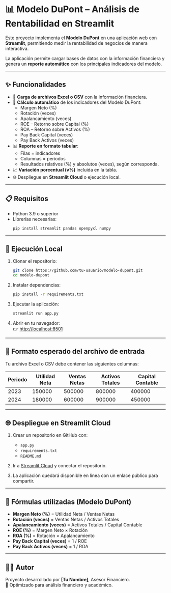# 📊 Modelo DuPont – Análisis de Rentabilidad en Streamlit

Este proyecto implementa el **Modelo DuPont** en una aplicación web con **Streamlit**, permitiendo medir la rentabilidad de negocios de manera interactiva.  

La aplicación permite cargar bases de datos con la información financiera y genera un **reporte automático** con los principales indicadores del modelo.

---

## ✨ Funcionalidades

- 📂 **Carga de archivos Excel o CSV** con la información financiera.
- 🔢 **Cálculo automático** de los indicadores del Modelo DuPont:
  - Margen Neto (%)
  - Rotación (veces)
  - Apalancamiento (veces)
  - ROE – Retorno sobre Capital (%)
  - ROA – Retorno sobre Activos (%)
  - Pay Back Capital (veces)
  - Pay Back Activos (veces)
- 📊 **Reporte en formato tabular**:
  - Filas = indicadores
  - Columnas = períodos
  - Resultados relativos (%) y absolutos (veces), según corresponda.
- 📈 **Variación porcentual (v%)** incluida en la tabla.
- 🌐 Despliegue en **Streamlit Cloud** o ejecución local.

---

## 📋 Requisitos

- Python 3.9 o superior  
- Librerías necesarias:
  ```bash
  pip install streamlit pandas openpyxl numpy
  ```

---

## 🚀 Ejecución Local

1. Clonar el repositorio:
   ```bash
   git clone https://github.com/tu-usuario/modelo-dupont.git
   cd modelo-dupont
   ```

2. Instalar dependencias:
   ```bash
   pip install -r requirements.txt
   ```

3. Ejecutar la aplicación:
   ```bash
   streamlit run app.py
   ```

4. Abrir en tu navegador:  
   👉 [http://localhost:8501](http://localhost:8501)

---

## 📁 Formato esperado del archivo de entrada

Tu archivo Excel o CSV debe contener las siguientes columnas:

| Periodo | Utilidad Neta | Ventas Netas | Activos Totales | Capital Contable |
|---------|---------------|--------------|-----------------|------------------|
| 2023    | 150000        | 500000       | 800000          | 400000           |
| 2024    | 180000        | 600000       | 900000          | 450000           |

---

## 🌐 Despliegue en Streamlit Cloud

1. Crear un repositorio en GitHub con:
   - `app.py`
   - `requirements.txt`
   - `README.md`

2. Ir a [Streamlit Cloud](https://streamlit.io/cloud) y conectar el repositorio.  

3. La aplicación quedará disponible en línea con un enlace público para compartir.

---

## 📖 Fórmulas utilizadas (Modelo DuPont)

- **Margen Neto (%)** = Utilidad Neta / Ventas Netas  
- **Rotación (veces)** = Ventas Netas / Activos Totales  
- **Apalancamiento (veces)** = Activos Totales / Capital Contable  
- **ROE (%)** = Margen Neto × Rotación  
- **ROA (%)** = Rotación × Apalancamiento  
- **Pay Back Capital (veces)** = 1 / ROE  
- **Pay Back Activos (veces)** = 1 / ROA  

---

## 👨‍💻 Autor

Proyecto desarrollado por **[Tu Nombre]**, Asesor Financiero.  
📌 Optimizado para análisis financiero y académico.  
